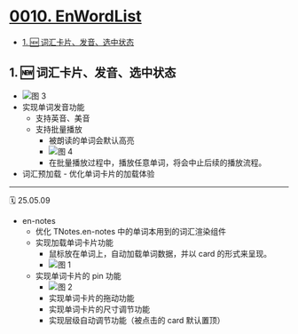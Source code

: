 # [0010. EnWordList](https://github.com/Tdahuyou/TNotes.introduction/tree/main/notes/0010.%20EnWordList)

<!-- region:toc -->

- [1. 🆕 词汇卡片、发音、选中状态](#1--词汇卡片发音选中状态)

<!-- endregion:toc -->

## 1. 🆕 词汇卡片、发音、选中状态

- ![图 3](https://cdn.jsdelivr.net/gh/tnotesjs/imgs@main/2025-05-10-23-38-38.png)
- 实现单词发音功能
  - 支持英音、美音
  - 支持批量播放
    - 被朗读的单词会默认高亮
    - ![图 4](https://cdn.jsdelivr.net/gh/tnotesjs/imgs@main/2025-05-10-23-39-34.png)
    - 在批量播放过程中，播放任意单词，将会中止后续的播放流程。
- 词汇预加载 - 优化单词卡片的加载体验

---

🗓 25.05.09

- en-notes
  - 优化 TNotes.en-notes 中的单词本用到的词汇渲染组件
  - 实现加载单词卡片功能
    - 鼠标放在单词上，自动加载单词数据，并以 card 的形式来呈现。
    - ![图 1](https://cdn.jsdelivr.net/gh/tnotesjs/imgs@main/2025-05-10-23-32-43.png)
  - 实现单词卡片的 pin 功能
    - ![图 2](https://cdn.jsdelivr.net/gh/tnotesjs/imgs@main/2025-05-10-23-34-29.png)
    - 实现单词卡片的拖动功能
    - 实现单词卡片的尺寸调节功能
    - 实现层级自动调节功能（被点击的 card 默认置顶）
